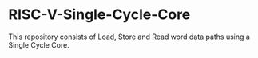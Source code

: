 # RISC-V-Single-Cycle-Core
This repository consists of Load, Store and Read word data paths using a Single Cycle Core.
